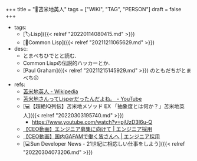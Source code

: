 +++
title = "📝苫米地英人"
tags = ["WIKI", "TAG", "PERSON"]
draft = false
+++

-   tags:
    -   [🏷Lisp]({{< relref "20220114080415.md" >}})
    -   [📝Common Lisp]({{< relref "20211211065629.md" >}})
-   desc:
    -   とまべちひでとと読む.
    -   Common Lispの伝説的ハッカーとか.
    -   [Paul Graham]({{< relref "20211215145929.md" >}}) のともだちがとまべち😕
-   refs:
    -   [苫米地英人 - Wikipedia](https://ja.wikipedia.org/wiki/%E8%8B%AB%E7%B1%B3%E5%9C%B0%E8%8B%B1%E4%BA%BA)
    -   [苫米地さんってLisperだったんだよね。 - YouTube](https://www.youtube.com/watch?v=oeu2luzb6Dc)
    -   [💻【超絶IQ列伝】苫米地メソッド EX 「抽象度とは何か？」苫米地英人]({{< relref "20220303195740.md" >}})
        -   <https://www.youtube.com/watch?v=pjUzD3I6u-Q>
    -   [【CEO動画】エンジニア募集に向けて | エンジニア採用](https://www.wantedly.com/companies/crl/post_articles/289149)
    -   [【CEO動画】国内GAFAMで働く皆さんへ | エンジニア採用](https://www.wantedly.com/companies/crl/post_articles/291276)
    -   [💻Sun Developer News - 21世紀に相応しい仕事をしよう]({{< relref "20220304073206.md" >}})
